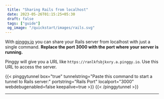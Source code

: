 ```yaml
---
 title: "Sharing Rails from localhost" 
 date: 2023-05-26T01:15:25+05:30 
 draft: false 
 tags: ["guide"]
 og_image: "/quickstart/images/rails.svg"
---
```


With [pinggy.io](https://pinggy.io) you can share your Rails server from localhost with just a single command. **Replace the port 3000 with the port where your server is running.**

Pinggy will give you a URL like `https://ranlkfsbjkxry.a.pinggy.io`. Use this URL to access the server.

{{< pinggytunnel box="true" tunnelstring="Paste this command to start a tunnel to Rails server:" portstring="Rails Port" localport="3000" webdebugenabled=false keepalive=true >}}
{{< /pinggytunnel >}}

<hr>
